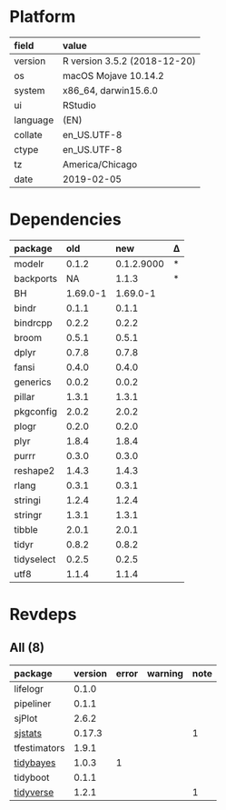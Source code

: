 # Platform

|field    |value                        |
|:--------|:----------------------------|
|version  |R version 3.5.2 (2018-12-20) |
|os       |macOS Mojave 10.14.2         |
|system   |x86_64, darwin15.6.0         |
|ui       |RStudio                      |
|language |(EN)                         |
|collate  |en_US.UTF-8                  |
|ctype    |en_US.UTF-8                  |
|tz       |America/Chicago              |
|date     |2019-02-05                   |

# Dependencies

|package    |old      |new        |Δ  |
|:----------|:--------|:----------|:--|
|modelr     |0.1.2    |0.1.2.9000 |*  |
|backports  |NA       |1.1.3      |*  |
|BH         |1.69.0-1 |1.69.0-1   |   |
|bindr      |0.1.1    |0.1.1      |   |
|bindrcpp   |0.2.2    |0.2.2      |   |
|broom      |0.5.1    |0.5.1      |   |
|dplyr      |0.7.8    |0.7.8      |   |
|fansi      |0.4.0    |0.4.0      |   |
|generics   |0.0.2    |0.0.2      |   |
|pillar     |1.3.1    |1.3.1      |   |
|pkgconfig  |2.0.2    |2.0.2      |   |
|plogr      |0.2.0    |0.2.0      |   |
|plyr       |1.8.4    |1.8.4      |   |
|purrr      |0.3.0    |0.3.0      |   |
|reshape2   |1.4.3    |1.4.3      |   |
|rlang      |0.3.1    |0.3.1      |   |
|stringi    |1.2.4    |1.2.4      |   |
|stringr    |1.3.1    |1.3.1      |   |
|tibble     |2.0.1    |2.0.1      |   |
|tidyr      |0.8.2    |0.8.2      |   |
|tidyselect |0.2.5    |0.2.5      |   |
|utf8       |1.1.4    |1.1.4      |   |

# Revdeps

## All (8)

|package                            |version |error |warning |note |
|:----------------------------------|:-------|:-----|:-------|:----|
|lifelogr                           |0.1.0   |      |        |     |
|pipeliner                          |0.1.1   |      |        |     |
|sjPlot                             |2.6.2   |      |        |     |
|[sjstats](problems.md#sjstats)     |0.17.3  |      |        |1    |
|tfestimators                       |1.9.1   |      |        |     |
|[tidybayes](problems.md#tidybayes) |1.0.3   |1     |        |     |
|tidyboot                           |0.1.1   |      |        |     |
|[tidyverse](problems.md#tidyverse) |1.2.1   |      |        |1    |

